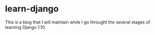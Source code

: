 # learn-django

This is a blog that I will maintain while I go throught the several stages of learning Django 1.10. 
